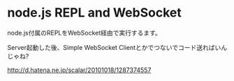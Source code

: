 # node.js REPL and WebSocket

node.js付属のREPLをWebSocket経由で実行するます。

Server起動した後、Simple WebSocket Clientとかでつないでコード送ればいんじゃね?

http://d.hatena.ne.jp/scalar/20101018/1287374557


